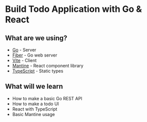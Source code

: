 # Build Todo Application with Go & React

## What are we using?
* [Go](https://go.dev/) - Server
* [Fiber](https://github.com/gofiber/fiber) - Go web server
* [Vite](https://vitejs.dev/) - Client
* [Mantine](https://mantine.dev/) - React component library
* [TypeScript](https://www.typescriptlang.org/) - Static types

## What will we learn
* How to make a basic Go REST API
* How to make a todo UI
* React with TypeScript
* Basic Mantine usage